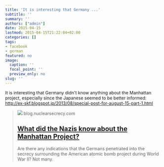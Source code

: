 ```yaml
---
title: 'It is interesting that Germany ...'
subtitle: ''
summary: ''
authors: ["admin"]
date: 2015-04-15
lastmod: 2015-04-15T21:22:04+02:00
categories: []
tags:
- facebook
- german
featured: no
image:
  caption: ''
  focal_point: ''
  preview_only: no
slug: ''
---
```

It is interesting that Germany didn't know anything about the Manhattan project, especially since the Japanese seemed to be better informed: http://ex-skf.blogspot.jp/2013/08/special-post-for-august-15-part-1.html﻿
> [![](http://blog.nuclearsecrecy.com/wp-content/uploads/2013/09/German_Experimental_Pile_-_Haigerloch_-_April_1945-2.jpg)](http://blog.nuclearsecrecy.com/2013/09/13/what-did-the-nazis-know-about-the-manhattan-project/#comments)
> blog.nuclearsecrecy.com
> ## [What did the Nazis know about the Manhattan Project?](http://blog.nuclearsecrecy.com/2013/09/13/what-did-the-nazis-know-about-the-manhattan-project/#comments)
>
>Are there any indications that the Germans penetrated into the secrecy surrounding the American atomic bomb project during World War II? Not many.


